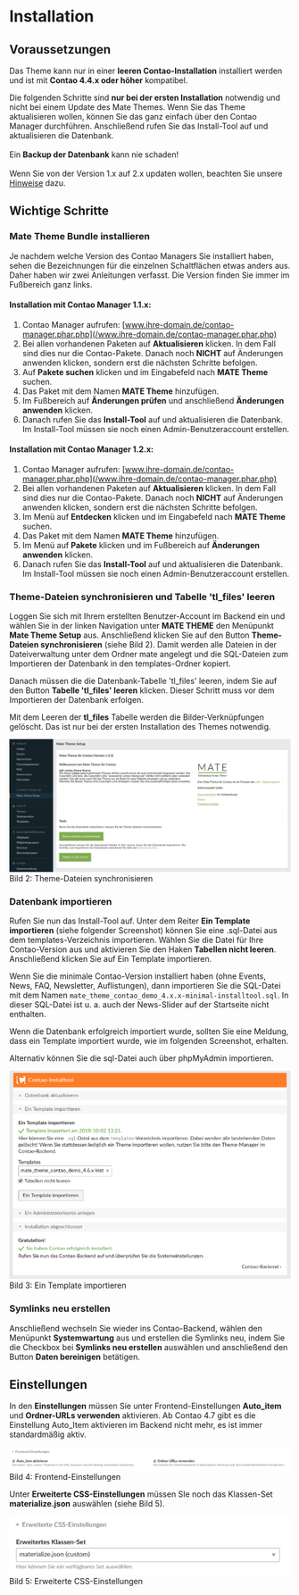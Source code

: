 
# Installation

## Voraussetzungen

Das Theme kann nur in einer **leeren Contao-Installation** installiert werden und ist mit **Contao 4.4.x oder höher** kompatibel.

<div class="info-box">
Die folgenden Schritte sind <strong>nur bei der ersten Installation</strong> notwendig und nicht bei einem Update des Mate Themes. Wenn Sie das Theme aktualisieren wollen, können Sie das ganz einfach über den Contao Manager durchführen. Anschließend rufen Sie das Install-Tool auf und aktualisieren die Datenbank. <br><br>Ein <strong>Backup der Datenbank</strong> kann nie schaden! <br><br>Wenn Sie von der Version 1.x auf 2.x updaten wollen, beachten Sie unsere <a href="#/mate_theme/mate-update-version-2.0">Hinweise</a> dazu.</div>

## Wichtige Schritte

### Mate Theme Bundle installieren

Je nachdem welche Version des Contao Managers Sie installiert haben, sehen die Bezeichnungen für die einzelnen
Schaltflächen etwas anders aus. Daher haben wir zwei Anleitungen verfasst. Die Version finden Sie immer im Fußbereich
ganz links.

#### Installation mit Contao Manager 1.1.x:
1. Contao Manager aufrufen: [www.ihre-domain.de/contao-manager.phar.php](/www.ihre-domain.de/contao-manager.phar.php)
2. Bei allen vorhandenen Paketen auf **Aktualisieren** klicken. In dem Fall sind dies nur die Contao-Pakete. Danach 
noch **NICHT** auf Änderungen anwenden klicken, sondern erst die nächsten Schritte befolgen.
3. Auf **Pakete suchen** klicken und im Eingabefeld nach **MATE Theme** suchen.
4. Das Paket mit dem Namen **MATE Theme** hinzufügen.
5. Im Fußbereich auf **Änderungen prüfen** und anschließend **Änderungen anwenden** klicken.
6. Danach rufen Sie das **Install-Tool** auf und aktualisieren die Datenbank. 
Im Install-Tool müssen sie noch einen Admin-Benutzeraccount erstellen.

#### Installation mit Contao Manager 1.2.x:
1. Contao Manager aufrufen: [www.ihre-domain.de/contao-manager.phar.php](/www.ihre-domain.de/contao-manager.phar.php)
2. Bei allen vorhandenen Paketen auf **Aktualisieren** klicken. In dem Fall sind dies nur die Contao-Pakete. Danach 
noch **NICHT** auf Änderungen anwenden klicken, sondern erst die nächsten Schritte befolgen.
3. Im Menü auf **Entdecken** klicken und im Eingabefeld nach **MATE Theme** suchen.
4. Das Paket mit dem Namen **MATE Theme** hinzufügen.
5. Im Menü auf **Pakete** klicken und im Fußbereich auf **Änderungen anwenden** klicken.
6. Danach rufen Sie das **Install-Tool** auf und aktualisieren die Datenbank. 
Im Install-Tool müssen sie noch einen Admin-Benutzeraccount erstellen.

### Theme-Dateien synchronisieren und Tabelle 'tl\_files' leeren

Loggen Sie sich mit Ihrem erstellten Benutzer-Account im Backend ein und wählen Sie in der linken Navigation unter **MATE THEME** den Menüpunkt **Mate Theme Setup** aus. Anschließend klicken Sie auf den Button **Theme-Dateien synchronisieren** \(siehe Bild 2\). Damit werden alle Dateien in der Dateiverwaltung unter dem Ordner mate angelegt und die SQL-Dateien zum Importieren der Datenbank in den templates-Ordner kopiert.

Danach müssen die die Datenbank-Tabelle 'tl\_files' leeren, indem Sie auf den Button **Tabelle 'tl\_files' leeren** klicken. Dieser Schritt muss vor dem Importieren der Datenbank erfolgen.

<div class="info-box">Mit dem Leeren der <strong>tl_files</strong> Tabelle werden die Bilder-Verknüpfungen gelöscht. Das ist nur bei der ersten Installation des Themes notwendig.</div>

![](../_images/mate-theme/dateien-synchronisieren.png)
Bild 2: Theme-Dateien synchronisieren

### Datenbank importieren

Rufen Sie nun das Install-Tool auf. Unter dem Reiter **Ein Template importieren** (siehe folgender Screenshot) können Sie eine .sql-Datei aus dem templates-Verzeichnis importieren. Wählen Sie die Datei für Ihre Contao-Version aus und aktivieren Sie den Haken **Tabellen nicht leeren**. Anschließend klicken Sie auf Ein Template importieren.

Wenn Sie die minimale Contao-Version installiert haben (ohne Events, News, FAQ, Newsletter, Auflistungen), dann importieren Sie die SQL-Datei mit dem Namen ``mate_theme_contao_demo_4.x.x-minimal-installtool.sql``. In dieser SQL-Datei ist u. a. auch der News-Slider auf der Startseite nicht enthalten.

Wenn die Datenbank erfolgreich importiert wurde, sollten Sie eine Meldung, dass ein Template importiert wurde, wie im folgenden Screenshot, erhalten.

Alternativ können Sie die sql-Datei auch über phpMyAdmin importieren.

![](../_images/mate-theme/template_importieren.png)
Bild 3: Ein Template importieren

### Symlinks neu erstellen

Anschließend wechseln Sie wieder ins Contao-Backend, wählen den Menüpunkt **Systemwartung** aus und erstellen die Symlinks neu, indem Sie die Checkbox bei **Symlinks neu erstellen** auswählen und anschließend den Button **Daten bereinigen** betätigen.

## Einstellungen

In den **Einstellungen** müssen Sie unter Frontend-Einstellungen **Auto\_item** und **Ordner-URLs verwenden** aktivieren. Ab Contao 4.7 gibt es die Einstellung Auto_Item aktivieren im Backend nicht mehr, es ist immer standardmäßig aktiv.

![](../_images/odd-theme/installation/odd_installation_schritt6_ordner_urls.png)
Bild 4: Frontend-Einstellungen

Unter **Erweiterte CSS-Einstellungen** müssen SIe noch das Klassen-Set **materialize.json** auswählen \(siehe Bild 5\).

![](../_images/mate-theme/advanced_classes_einstellungen.png)  
Bild 5: Erweiterte CSS-Einstellungen
